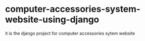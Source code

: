 # computer-accessories-system-website-using-django

it is the django project for computer accessories sytem website


